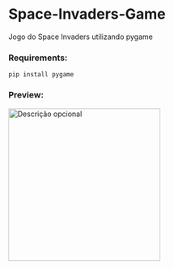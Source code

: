 # Space-Invaders-Game
 Jogo do Space Invaders utilizando pygame
 
### Requirements:

```pip install pygame```

### Preview:

<img src="space-invaders-compressed.gif" alt="Descrição opcional" width="300px" />






